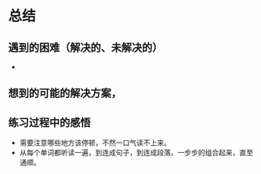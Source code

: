 # 总结

## 遇到的困难（解决的、未解决的）

-

## 想到的可能的解决方案，

## 练习过程中的感悟

- 需要注意哪些地方该停顿，不然一口气读不上来。
- 从每个单词都听读一遍，到连成句子，到连成段落。一步步的组合起来，直至通顺。
